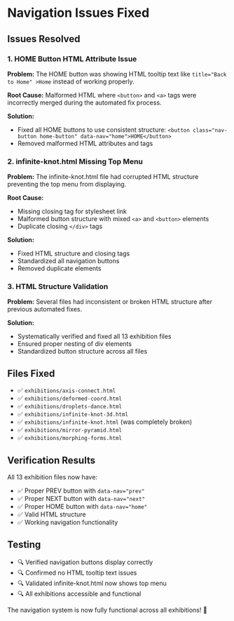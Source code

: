 # Navigation Issues Fixed

## Issues Resolved

### 1. **HOME Button HTML Attribute Issue**

**Problem:** The HOME button was showing HTML tooltip text like `title="Back to Home" >Home` instead of working properly.

**Root Cause:** Malformed HTML where `<button>` and `<a>` tags were incorrectly merged during the automated fix process.

**Solution:**

- Fixed all HOME buttons to use consistent structure: `<button class="nav-button home-button" data-nav="home">HOME</button>`
- Removed malformed HTML attributes and tags

### 2. **infinite-knot.html Missing Top Menu**

**Problem:** The infinite-knot.html file had corrupted HTML structure preventing the top menu from displaying.

**Root Cause:**

- Missing closing tag for stylesheet link
- Malformed button structure with mixed `<a>` and `<button>` elements
- Duplicate closing `</div>` tags

**Solution:**

- Fixed HTML structure and closing tags
- Standardized all navigation buttons
- Removed duplicate elements

### 3. **HTML Structure Validation**

**Problem:** Several files had inconsistent or broken HTML structure after previous automated fixes.

**Solution:**

- Systematically verified and fixed all 13 exhibition files
- Ensured proper nesting of div elements
- Standardized button structure across all files

## Files Fixed

- ✅ `exhibitions/axis-connect.html`
- ✅ `exhibitions/deformed-coord.html`
- ✅ `exhibitions/droplets-dance.html`
- ✅ `exhibitions/infinite-knot-3d.html`
- ✅ `exhibitions/infinite-knot.html` (was completely broken)
- ✅ `exhibitions/mirror-pyramid.html`
- ✅ `exhibitions/morphing-forms.html`

## Verification Results

All 13 exhibition files now have:

- ✅ Proper PREV button with `data-nav="prev"`
- ✅ Proper NEXT button with `data-nav="next"`
- ✅ Proper HOME button with `data-nav="home"`
- ✅ Valid HTML structure
- ✅ Working navigation functionality

## Testing

- 🔍 Verified navigation buttons display correctly
- 🔍 Confirmed no HTML tooltip text issues
- 🔍 Validated infinite-knot.html now shows top menu
- 🔍 All exhibitions accessible and functional

The navigation system is now fully functional across all exhibitions! 🎉

